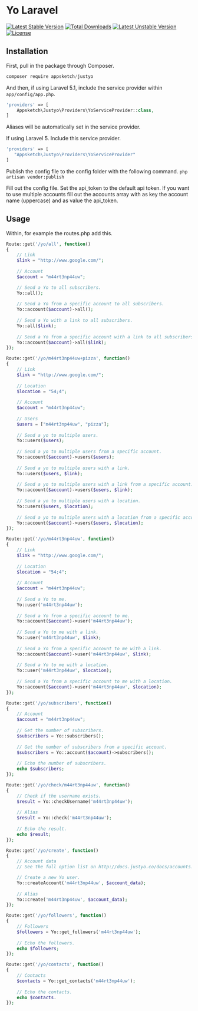 # Yo Laravel

[![Latest Stable Version](https://poser.pugx.org/appsketch/justyo/v/stable)](https://packagist.org/packages/appsketch/justyo) [![Total Downloads](https://poser.pugx.org/appsketch/justyo/downloads)](https://packagist.org/packages/appsketch/justyo) [![Latest Unstable Version](https://poser.pugx.org/appsketch/justyo/v/unstable)](https://packagist.org/packages/appsketch/justyo) [![License](https://poser.pugx.org/appsketch/justyo/license)](https://packagist.org/packages/appsketch/justyo)
## Installation

First, pull in the package through Composer.

```js
composer require appsketch/justyo
```

And then, if using Laravel 5.1, include the service provider within `app/config/app.php`.

```php
'providers' => [
    Appsketch\Justyo\Providers\YoServiceProvider::class,
]
```

Aliases will be automatically set in the service provider.

If using Laravel 5. Include this service provider.

```php
'providers' => [
   "Appsketch\Justyo\Providers\YoServiceProvider"
]
```

Publish the config file to the config folder with the following command.
`php artisan vendor:publish`

Fill out the config file. Set the api_token to the default api token.
If you want to use multiple accounts fill out the accounts array with as
key the account name (uppercase) and as value the api_token.

## Usage

Within, for example the routes.php add this.

```php
Route::get('/yo/all', function()
{
    // Link
    $link = "http://www.google.com/";
    
    // Account
    $account = "m44rt3np44uw";

    // Send a Yo to all subscribers.
    Yo::all();
    
    // Send a Yo from a specific account to all subscribers.
    Yo::account($account)->all();
    
    // Send a Yo with a link to all subscribers.
    Yo::all($link);
    
    // Send a Yo from a specific account with a link to all subscribers.
    Yo::account($account)->all($link);
});

Route::get('/yo/m44rt3np44uw+pizza', function()
{
    // Link
    $link = "http://www.google.com/";
    
    // Location
    $location = "54;4";
    
    // Account
    $account = "m44rt3np44uw";
    
    // Users
    $users = ["m44rt3np44uw", "pizza"];
    
    // Send a yo to multiple users.
    Yo::users($users);
    
    // Send a yo to multiple users from a specific account.
    Yo::account($account)->users($users);
    
    // Send a yo to multiple users with a link.
    Yo::users($users, $link);
    
    // Send a yo to multiple users with a link from a specific account.
    Yo::account($account)->users($users, $link);
    
    // Send a yo to multiple users with a location.
    Yo::users($users, $location);
    
    // Send a yo to multiple users with a location from a specific account.
    Yo::account($account)->users($users, $location);
});

Route::get('/yo/m44rt3np44uw', function()
{
    // Link
    $link = "http://www.google.com/";
    
    // Location
    $location = "54;4";
    
    // Account
    $account = "m44rt3np44uw";
    
    // Send a Yo to me.
    Yo::user('m44rt3np44uw');
    
    // Send a Yo from a specific account to me.
    Yo::account($account)->user('m44rt3np44uw');
    
    // Send a Yo to me with a link.
    Yo::user('m44rt3np44uw', $link);
    
    // Send a Yo from a specific account to me with a link.
    Yo::account($account)->user('m44rt3np44uw', $link);
    
    // Send a Yo to me with a location.
    Yo::user('m44rt3np44uw', $location);
    
    // Send a Yo from a specific account to me with a location.
    Yo::account($account)->user('m44rt3np44uw', $location);
});

Route::get('/yo/subscribers', function()
{
    // Account
    $account = "m44rt3np44uw";
    
    // Get the number of subscribers.
    $subscribers = Yo::subscribers();
    
    // Get the number of subscribers from a specific account.
    $subscribers = Yo::account($account)->subscribers();
    
    // Echo the number of subscribers.
    echo $subscribers;
});

Route::get('/yo/check/m44rt3np44uw', function()
{
    // Check if the username exists.
    $result = Yo::checkUsername('m44rt3np44uw');
    
    // Alias
    $result = Yo::check('m44rt3np44uw');
    
    // Echo the result.
    echo $result;
});

Route::get('/yo/create', function()
{
    // Account data
    // See the full option list on http://docs.justyo.co/docs/accounts.

    // Create a new Yo user.
    Yo::createAccount('m44rt3np44uw', $account_data);
    
    // Alias
    Yo::create('m44rt3np44uw', $account_data);
});

Route::get('/yo/followers', function()
{
    // Followers
    $followers = Yo::get_followers('m44rt3np44uw');
    
    // Echo the followers.
    echo $followers;
});

Route::get('/yo/contacts', function()
{
    // Contacts
    $contacts = Yo::get_contacts('m44rt3np44uw');
    
    // Echo the contacts.
    echo $contacts.
});
```
